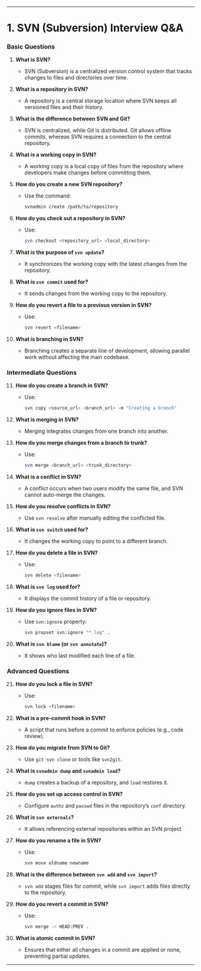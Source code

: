 
---

# **1. SVN (Subversion) Interview Q&A**  

### **Basic Questions**  
1. **What is SVN?**  
   - SVN (Subversion) is a centralized version control system that tracks changes to files and directories over time.  

2. **What is a repository in SVN?**  
   - A repository is a central storage location where SVN keeps all versioned files and their history.  

3. **What is the difference between SVN and Git?**  
   - SVN is centralized, while Git is distributed. Git allows offline commits, whereas SVN requires a connection to the central repository.  

4. **What is a working copy in SVN?**  
   - A working copy is a local copy of files from the repository where developers make changes before committing them.  

5. **How do you create a new SVN repository?**  
   - Use the command:  
     ```bash
     svnadmin create /path/to/repository
     ```  

6. **How do you check out a repository in SVN?**  
   - Use:  
     ```bash
     svn checkout <repository_url> <local_directory>
     ```  

7. **What is the purpose of `svn update`?**  
   - It synchronizes the working copy with the latest changes from the repository.  

8. **What is `svn commit` used for?**  
   - It sends changes from the working copy to the repository.  

9. **How do you revert a file to a previous version in SVN?**  
   - Use:  
     ```bash
     svn revert <filename>
     ```  

10. **What is branching in SVN?**  
    - Branching creates a separate line of development, allowing parallel work without affecting the main codebase.  

### **Intermediate Questions**  
11. **How do you create a branch in SVN?**  
    - Use:  
      ```bash
      svn copy <source_url> <branch_url> -m "Creating a branch"
      ```  

12. **What is merging in SVN?**  
    - Merging integrates changes from one branch into another.  

13. **How do you merge changes from a branch to trunk?**  
    - Use:  
      ```bash
      svn merge <branch_url> <trunk_directory>
      ```  

14. **What is a conflict in SVN?**  
    - A conflict occurs when two users modify the same file, and SVN cannot auto-merge the changes.  

15. **How do you resolve conflicts in SVN?**  
    - Use `svn resolve` after manually editing the conflicted file.  

16. **What is `svn switch` used for?**  
    - It changes the working copy to point to a different branch.  

17. **How do you delete a file in SVN?**  
    - Use:  
      ```bash
      svn delete <filename>
      ```  

18. **What is `svn log` used for?**  
    - It displays the commit history of a file or repository.  

19. **How do you ignore files in SVN?**  
    - Use `svn:ignore` property:  
      ```bash
      svn propset svn:ignore "*.log" .
      ```  

20. **What is `svn blame` (or `svn annotate`)?**  
    - It shows who last modified each line of a file.  

### **Advanced Questions**  
21. **How do you lock a file in SVN?**  
    - Use:  
      ```bash
      svn lock <filename>
      ```  

22. **What is a pre-commit hook in SVN?**  
    - A script that runs before a commit to enforce policies (e.g., code review).  

23. **How do you migrate from SVN to Git?**  
    - Use `git svn clone` or tools like `svn2git`.  

24. **What is `svnadmin dump` and `svnadmin load`?**  
    - `dump` creates a backup of a repository, and `load` restores it.  

25. **How do you set up access control in SVN?**  
    - Configure `authz` and `passwd` files in the repository’s `conf` directory.  

26. **What is `svn externals`?**  
    - It allows referencing external repositories within an SVN project.  

27. **How do you rename a file in SVN?**  
    - Use:  
      ```bash
      svn move oldname newname
      ```  

28. **What is the difference between `svn add` and `svn import`?**  
    - `svn add` stages files for commit, while `svn import` adds files directly to the repository.  

29. **How do you revert a commit in SVN?**  
    - Use:  
      ```bash
      svn merge -r HEAD:PREV .
      ```  

30. **What is atomic commit in SVN?**  
    - Ensures that either all changes in a commit are applied or none, preventing partial updates.  

---